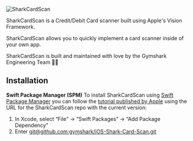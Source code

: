 ![SharkCardScan](https://i.ibb.co/LtzKMZ0/Screenshot-2021-05-03-at-21-51-58.png)

SharkCardScan is a Credit/Debit Card scanner built using Apple's Vision Framework.

SharkCardScan allows you to quickly implement a card scanner inside of your own app. 

SharkCardScan is built and maintained with love by the Gymshark Engineering Team 💙📱

## Installation
**Swift Package Manager (SPM)**
To install SharkCardScan using [Swift Package Manager](https://github.com/apple/swift-package-manager) you can follow the [tutorial published by Apple](https://developer.apple.com/documentation/xcode/adding_package_dependencies_to_your_app) using the URL for the SharkCardScan repo with the current version:

1.  In Xcode, select “File” → “Swift Packages” → “Add Package Dependency”
2.  Enter [git@github.com:gymshark/iOS-Shark-Card-Scan.git](https://github.com/gymshark/iOS-Shark-Card-Scan)

